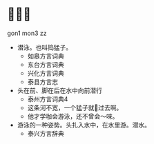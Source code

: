 # 𠞖猛子
gon1 mon3 zz
+ 潜泳。也叫捣猛子。
  * 如皋方言词典
  * 东台方言词典
  * 兴化方言词典
  * 泰县方言志
+ 头在前、脚在后在水中向前潜行
  * 泰州方言词典4
  - 这条河不宽，一个猛子就𠞖过去啊。
  - 他才学咖会游泳，还不曾会～唻。
+ 游泳的一种姿势。头扎入水中，在水里游。潜水。
  * 泰兴方言辞典

<!--
泰兴方言辞典“拱猛子”
-->
